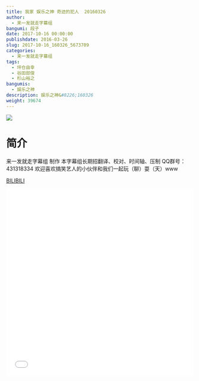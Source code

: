 ```yaml
---
title: 我家 娱乐之神 奇迹的犯人  20160326
author: 
  - 来一发就走字幕组
bangumi: 段子
date: 2017-10-16 00:00:00
publishdate: 2016-03-26
slug: 2017-10-16_160326_5673709
categories: 
  - 来一发就走字幕组
tags: 
  - 坪仓由幸
  - 谷田部俊
  - 杉山裕之
bangumis: 
  - 娱乐之神
description: 娱乐之神&#8226;160326
weight: 39674
---
```


![](https://i.imgur.com/b2S7Ezn.jpg)

# 简介  
来一发就走字幕组 制作  本字幕组长期招翻译、校对、时间轴、压制   QQ群号：431318334 欢迎喜欢搞笑艺人的小伙伴和我们一起玩（聊）耍（天）www

  [BILIBILI](https://www.bilibili.com/video/av5673709/)


<div class="vcontainer">  <iframe class='video' src="//www.bilibili.com/html/html5player.html?cid=9213528&aid=5673709" width="100%" height="500" frameborder="0" allowfullscreen="allowfullscreen"></iframe></div>
